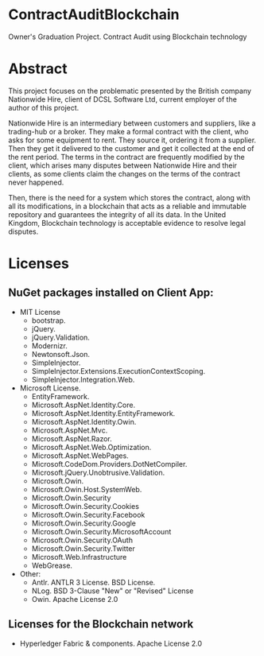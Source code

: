 # ContractAuditBlockchain
Owner's Graduation Project. Contract Audit using Blockchain technology

# Abstract
This project focuses on the problematic presented by the British company Nationwide Hire, client of DCSL Software Ltd, current employer of the author of this project.

Nationwide Hire is an intermediary between customers and suppliers, like a trading-hub or a broker. They make a formal contract with the client, who asks for some equipment to rent. They source it, ordering it from a supplier. Then they get it delivered to the customer and get it collected at the end of the rent period. The terms in the contract are frequently modified by the client, which arises many disputes between Nationwide Hire and their clients, as some clients claim the changes on the terms of the contract never happened.

Then, there is the need for a system which stores the contract, along with all its modifications, in a blockchain that acts as a reliable and immutable repository and guarantees the integrity of all its data. In the United Kingdom, Blockchain technology is acceptable evidence to resolve legal disputes.

# Licenses
NuGet packages installed on Client App:
--

* MIT License
	* bootstrap.
	* jQuery.
	* jQuery.Validation.
	* Modernizr.
	* Newtonsoft.Json.
	* SimpleInjector.
	* SimpleInjector.Extensions.ExecutionContextScoping.
	* SimpleInjector.Integration.Web.
* Microsoft License.
	* EntityFramework. 
	* Microsoft.AspNet.Identity.Core.
	* Microsoft.AspNet.Identity.EntityFramework.
	* Microsoft.AspNet.Identity.Owin.
	* Microsoft.AspNet.Mvc.
	* Microsoft.AspNet.Razor.
	* Microsoft.AspNet.Web.Optimization.
	* Microsoft.AspNet.WebPages.
	* Microsoft.CodeDom.Providers.DotNetCompiler.
	* Microsoft.jQuery.Unobtrusive.Validation.
	* Microsoft.Owin.
	* Microsoft.Owin.Host.SystemWeb.
	* Microsoft.Owin.Security
	* Microsoft.Owin.Security.Cookies
	* Microsoft.Owin.Security.Facebook
	* Microsoft.Owin.Security.Google
	* Microsoft.Owin.Security.MicrosoftAccount
	* Microsoft.Owin.Security.OAuth
	* Microsoft.Owin.Security.Twitter
	* Microsoft.Web.Infrastructure
	* WebGrease.
* Other:
	* Antlr. ANTLR 3 License. BSD License.
	* NLog. BSD 3-Clause "New" or "Revised" License
	* Owin. Apache License 2.0

Licenses for the Blockchain network
--
  * Hyperledger Fabric & components. Apache License 2.0
